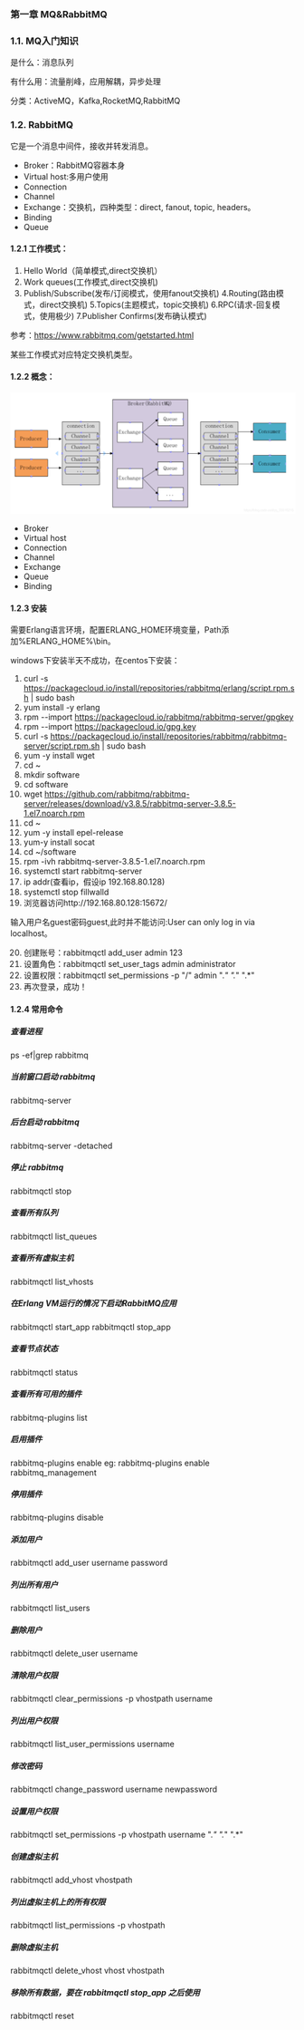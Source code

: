 ### 第一章 MQ&RabbitMQ

### 1.1. MQ入门知识

是什么：消息队列

有什么用：流量削峰，应用解耦，异步处理

分类：ActiveMQ，Kafka,RocketMQ,RabbitMQ

### 1.2. RabbitMQ

它是一个消息中间件，接收并转发消息。


* Broker：RabbitMQ容器本身
* Virtual host:多用户使用
* Connection
* Channel
* Exchange：交换机，四种类型：direct, fanout, topic, headers。
* Binding
* Queue




#### 1.2.1 工作模式：

1. Hello World（简单模式,direct交换机）
2. Work queues(工作模式,direct交换机)
3. Publish/Subscribe(发布/订阅模式，使用fanout交换机)
4.Routing(路由模式，direct交换机)
5.Topics(主题模式，topic交换机)
6.RPC(请求-回复模式，使用极少)
7.Publisher Confirms(发布确认模式)

参考：https://www.rabbitmq.com/getstarted.html

某些工作模式对应特定交换机类型。

#### 1.2.2 概念：

![](https://github.com/YuxingXie/study-rabbitmq/blob/main/assets/img/001.png)

* Broker
* Virtual host
* Connection
* Channel
* Exchange
* Queue
* Binding

#### 1.2.3 安装

需要Erlang语言环境，配置ERLANG_HOME环境变量，Path添加%ERLANG_HOME%\bin。

windows下安装半天不成功，在centos下安装：

1. curl -s https://packagecloud.io/install/repositories/rabbitmq/erlang/script.rpm.sh | sudo bash
2. yum install -y erlang
3. rpm --import https://packagecloud.io/rabbitmq/rabbitmq-server/gpgkey
4. rpm --import https://packagecloud.io/gpg.key
5. curl -s https://packagecloud.io/install/repositories/rabbitmq/rabbitmq-server/script.rpm.sh | sudo bash
6. yum -y install wget
7. cd ~
8. mkdir software
9. cd software
10. wget https://github.com/rabbitmq/rabbitmq-server/releases/download/v3.8.5/rabbitmq-server-3.8.5-1.el7.noarch.rpm
11. cd ~
12. yum -y install epel-release
13. yum-y install socat
14. cd ~/software
15. rpm -ivh rabbitmq-server-3.8.5-1.el7.noarch.rpm
16. systemctl start rabbitmq-server
17. ip addr(查看ip，假设ip 192.168.80.128)
18. systemctl stop fillwalld
19. 浏览器访问http://192.168.80.128:15672/

输入用户名guest密码guest,此时并不能访问:User can only log in via localhost。

20. 创建账号：rabbitmqctl add_user admin 123
21. 设置角色：rabbitmqctl set_user_tags admin administrator
22. 设置权限：rabbitmqctl set_permissions -p "/" admin  ".*" ".*" ".*"
23. 再次登录，成功！


#### 1.2.4 常用命令

##### 查看进程
ps -ef|grep rabbitmq
##### 当前窗口启动 rabbitmq
rabbitmq-server
##### 后台启动 rabbitmq
rabbitmq-server -detached
##### 停止 rabbitmq
rabbitmqctl stop
##### 查看所有队列
rabbitmqctl list_queues
##### 查看所有虚拟主机
rabbitmqctl list_vhosts
##### 在Erlang VM运行的情况下启动RabbitMQ应用
rabbitmqctl start_app 
rabbitmqctl stop_app
##### 查看节点状态
rabbitmqctl status
##### 查看所有可用的插件
rabbitmq-plugins list
##### 启用插件
rabbitmq-plugins enable <plugin-name>eg: rabbitmq-plugins enable rabbitmq_management
##### 停用插件
rabbitmq-plugins disable <plugin-name>
##### 添加用户
rabbitmqctl add_user username password
##### 列出所有用户
rabbitmqctl list_users
##### 删除用户
rabbitmqctl delete_user username
##### 清除用户权限
rabbitmqctl clear_permissions -p vhostpath username
##### 列出用户权限
rabbitmqctl list_user_permissions username
##### 修改密码
rabbitmqctl change_password username newpassword
##### 设置用户权限
rabbitmqctl set_permissions -p vhostpath username ".*" ".*" ".*"
##### 创建虚拟主机
rabbitmqctl add_vhost vhostpath
##### 列出虚拟主机上的所有权限
rabbitmqctl list_permissions -p vhostpath
##### 删除虚拟主机
rabbitmqctl delete_vhost vhost vhostpath
##### 移除所有数据，要在 rabbitmqctl stop_app 之后使用
rabbitmqctl reset